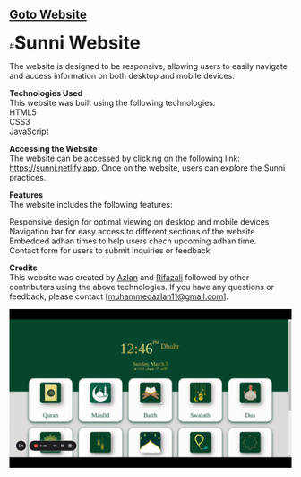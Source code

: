 ## [Goto Website](https://sunni.netlify.app/)

#<font size="6">**Sunni Website**
</font>

 The website is designed to be responsive, allowing users to easily navigate and access information on both desktop and mobile devices.

**Technologies Used**  
This website was built using the following technologies:  
HTML5  
CSS3  
JavaScript  

**Accessing the Website**  
The website can be accessed by clicking on the following link: https://sunni.netlify.app. Once on the website, users can explore the Sunni practices.

**Features**  
The website includes the following features:  

Responsive design for optimal viewing on desktop and mobile devices  
Navigation bar for easy access to different sections of the website  
Embedded adhan times  to help users chech upcoming adhan time.  
Contact form for users to submit inquiries or feedback  


**Credits**  
This website was created by [Azlan](https://github.com/azlanajju/)  and [Rifazali](https://github.com/rifaz124/) followed by other contributers using the above technologies. If you have any questions or feedback, please contact [muhammedazlan11@gmail.com].




![Alt Text](/demo.gif)

